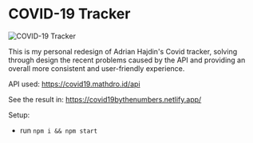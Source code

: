 # COVID-19 Tracker

![COVID-19 Tracker](https://i.ibb.co/X87BqVY/Screenshot-2020-04-13-at-10-14-58.png)

This is my personal redesign of Adrian Hajdin's Covid tracker, solving through design the recent problems caused by the API and providing an overall more consistent and user-friendly experience.

API used: https://covid19.mathdro.id/api

See the result in: https://covid19bythenumbers.netlify.app/

Setup:
- run ```npm i && npm start```

